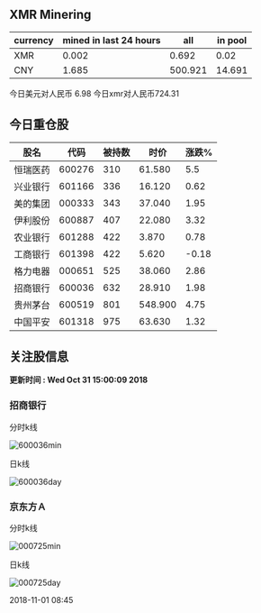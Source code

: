 ## XMR Minering

|currency|mined in last 24 hours|all|in pool|
|---|---|---|---|
|XMR|0.002|0.692|0.02|
|CNY|1.685|500.921|14.691|

今日美元对人民币 6.98	今日xmr对人民币724.31


## 今日重仓股 

|股名|代码|被持数|时价|涨跌%|
|---|---|---|---|---|
|恒瑞医药|600276|310|61.580|5.5|
|兴业银行|601166|336|16.120|0.62|
|美的集团|000333|343|37.040|1.95|
|伊利股份|600887|407|22.080|3.32|
|农业银行|601288|422|3.870|0.78|
|工商银行|601398|422|5.620|-0.18|
|格力电器|000651|525|38.060|2.86|
|招商银行|600036|632|28.910|1.98|
|贵州茅台|600519|801|548.900|4.75|
|中国平安|601318|975|63.630|1.32|

## 关注股信息
**更新时间 : Wed Oct 31 15:00:09 2018**
### 招商银行 
分时k线

![600036min](http://image.sinajs.cn/newchart/min/n/sh600036.gif)

日k线

![600036day](http://image.sinajs.cn/newchart/daily/n/sh600036.gif)

### 京东方Ａ 
分时k线

![000725min](http://image.sinajs.cn/newchart/min/n/sz000725.gif)

日k线

![000725day](http://image.sinajs.cn/newchart/daily/n/sz000725.gif)

2018-11-01 08:45
